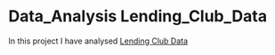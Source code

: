 # Data_Analysis  Lending_Club_Data

In this project I have analysed [Lending Club Data](https://www.lendingclub.com/info/download-data.action)
